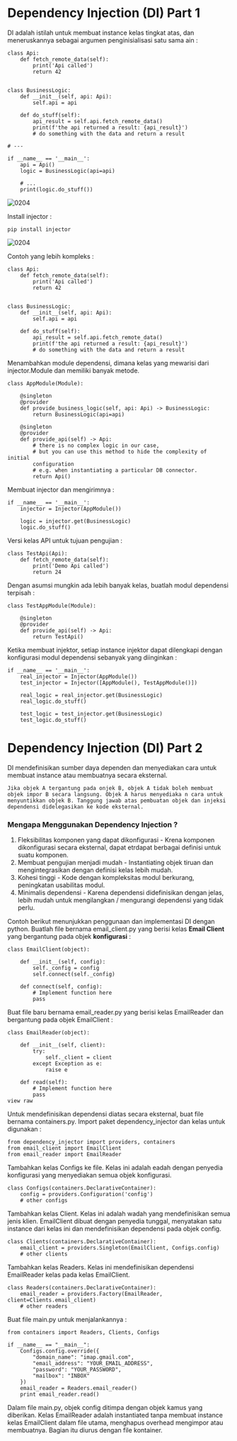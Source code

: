 # Dependency Injection (DI) Part 1

DI adalah istilah untuk membuat instance kelas tingkat atas, dan meneruskannya sebagai argumen penginisialisasi satu sama ain :

    class Api:
        def fetch_remote_data(self):
            print('Api called')
            return 42


    class BusinessLogic:
        def __init__(self, api: Api):
            self.api = api

        def do_stuff(self):
            api_result = self.api.fetch_remote_data()
            print(f'the api returned a result: {api_result}')
            # do something with the data and return a result

    # ---

    if __name__ == '__main__':
        api = Api()
        logic = BusinessLogic(api=api)

        # ...
        print(logic.do_stuff())

![0204](https://github.com/MegaOktavian/rhymes/blob/master/gambar%20naive/02-04/latihan/Screenshot%20from%202020-03-12%2000-06-41.png)

Install injector :

    pip install injector

![0204](https://github.com/MegaOktavian/rhymes/blob/master/gambar%20naive/02-04/latihan/Screenshot%20from%202020-03-12%2000-09-51.png)

Contoh yang lebih kompleks :

    class Api:
        def fetch_remote_data(self):
            print('Api called')
            return 42


    class BusinessLogic:
        def __init__(self, api: Api):
            self.api = api

        def do_stuff(self):
            api_result = self.api.fetch_remote_data()
            print(f'the api returned a result: {api_result}')
            # do something with the data and return a result

Menambahkan module dependensi, dimana kelas yang mewarisi dari injector.Module dan memiliki banyak metode.

    class AppModule(Module):

        @singleton
        @provider
        def provide_business_logic(self, api: Api) -> BusinessLogic:
            return BusinessLogic(api=api)

        @singleton
        @provider
        def provide_api(self) -> Api:
            # there is no complex logic in our case,
            # but you can use this method to hide the complexity of initial 
            configuration
            # e.g. when instantiating a particular DB connector.
            return Api()

Membuat injector dan mengirimnya :

    if __name__ == '__main__':
        injector = Injector(AppModule())

        logic = injector.get(BusinessLogic)
        logic.do_stuff()

Versi kelas API untuk tujuan pengujian :

    class TestApi(Api):
        def fetch_remote_data(self):
            print('Demo Api called')
            return 24

Dengan asumsi mungkin ada lebih banyak kelas, buatlah modul dependensi terpisah :

    class TestAppModule(Module):

        @singleton
        @provider
        def provide_api(self) -> Api:
            return TestApi()

Ketika membuat injektor, setiap instance injektor dapat dilengkapi dengan konfigurasi modul dependensi sebanyak yang diinginkan :

    if __name__ == '__main__':
        real_injector = Injector(AppModule())
        test_injector = Injector([AppModule(), TestAppModule()])

        real_logic = real_injector.get(BusinessLogic)
        real_logic.do_stuff()

        test_logic = test_injector.get(BusinessLogic)
        test_logic.do_stuff()


# Dependency Injection (DI) Part 2

DI mendefinisikan sumber daya dependen dan menyediakan cara untuk membuat instance atau membuatnya secara eksternal.

    Jika objek A tergantung pada onjek B, objek A tidak boleh membuat objek impor B secara langsung. Objek A harus menyediaka n cara untuk menyuntikkan objek B. Tanggung jawab atas pembuatan objek dan injeksi dependensi didelegasikan ke kode eksternal.

### Mengapa Menggunakan Dependency Injection ?

1. Fleksibilitas komponen yang dapat  dikonfigurasi - Krena komponen dikonfigurasi secara eksternal, dapat etrdapat berbagai definisi untuk suatu komponen.
2. Membuat pengujian menjadi mudah - Instantiating objek tiruan dan mengintegrasikan dengan definisi kelas lebih mudah.
3. Kohesi tinggi - Kode dengan kompleksitas modul berkurang, peningkatan usabilitas modul.
4. Minimalis dependensi - Karena dependensi didefinisikan dengan jelas, lebih mudah untuk mengilangkan / mengurangi dependensi yang tidak perlu.

Contoh berikut menunjukkan penggunaan dan implementasi DI dengan python. Buatlah file bernama email_client.py  yang berisi kelas __Email Client__ yang bergantung pada objek __konfigurasi__ :

    class EmailClient(object):
        
        def __init__(self, config):
            self._config = config
            self.connect(self._config)
            
        def connect(self, config):
            # Implement function here
            pass

Buat file baru bernama  email_reader.py yang berisi kelas EmailReader dan bergantung pada objek EmailClient :

    class EmailReader(object):
        
        def __init__(self, client):
            try:
                self._client = client
            except Exception as e:
                raise e
                
        def read(self):
            # Implement function here
            pass
    view raw

Untuk mendefinisikan dependensi diatas secara eksternal, buat file bernama containers.py. Import paket dependency_injector dan kelas untuk digunakan :

    from dependency_injector import providers, containers
    from email_client import EmailClient
    from email_reader import EmailReader

Tambahkan kelas Configs ke file. Kelas ini adalah eadah dengan penyedia konfigurasi yang menyediakan semua objek konfigurasi.

    class Configs(containers.DeclarativeContainer):
        config = providers.Configuration('config')
        # other configs

Tambahkan kelas Client. Kelas ini adalah wadah yang mendefinisikan semua jenis klien. EmailClient dibuat dengan penyedia tunggal, menyatakan satu instance dari kelas ini dan mendefinisikan dependensi pada objek config.

    class Clients(containers.DeclarativeContainer):
        email_client = providers.Singleton(EmailClient, Configs.config)
        # other clients 

Tambahkan kelas Readers. Kelas ini mendefinisikan dependensi EmailReader kelas pada kelas EmailClient.

    class Readers(containers.DeclarativeContainer):
        email_reader = providers.Factory(EmailReader, client=Clients.email_client)
        # other readers 

Buat file main.py untuk menjalankannya :

    from containers import Readers, Clients, Configs

    if __name__ == "__main__":
        Configs.config.override({
            "domain_name": "imap.gmail.com",
            "email_address": "YOUR_EMAIL_ADDRESS",
            "password": "YOUR_PASSWORD",
            "mailbox": "INBOX"
        })
        email_reader = Readers.email_reader()
        print email_reader.read()

Dalam file main.py, objek config ditimpa dengan objek kamus yang diberikan. Kelas EmailReader adalah instantiated tanpa membuat instance kelas EmailClient dalam file utama, menghapus overhead mengimpor atau membuatnya. Bagian itu diurus dengan file kontainer.